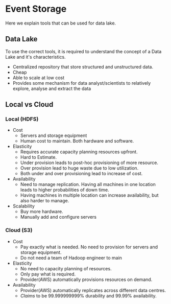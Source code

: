 # Event Storage
Here we explain tools that can be used for data lake.

## Data Lake
To use the correct tools, it is required to understand the concept of a Data Lake and it's characteristics. 
- Centralized repository that store structured and unstructured data. 
- Cheap 
- Able to scale at low cost
- Provides some mechanism for data analyst/scientists to relatively explore, analyse and extract the data
## Local vs Cloud
### Local (HDFS)
- Cost
    - Servers and storage equipment
    - Human cost to maintain. Both hardware and software.
- Elasticity
    - Requires accurate capacity planning resources upfront.
    - Hard to Estimate.
    - Under provision leads to post-hoc provisioning of more resource. 
    - Over provision lead to huge waste due to low utilization.
    - Both under and over provisioning lead to increase of cost.
- Availability
    - Need to manage replication. Having all machines in one location leads to higher probabilities of down time.
    - Having machines in multiple location can increase availability, but also harder to manage. 
- Scalability
    - Buy more hardware. 
    - Manually add and configure servers
### Cloud (S3)
- Cost
    - Pay exactly what is needed. No need to provision for servers and storage equipment.
    - Do not need a team of Hadoop engineer to main
- Elasticity
    - No need to capacity planning of resources.
    - Only pay what is required.
    - Provider(AWS) automatically provisions resources on demand.
- Availability
    - Provider(AWS) automatically replicates across different data centres. 
    - *Claims* to be 99.999999999% durability and 99.99% availability.

    
